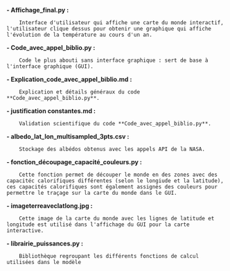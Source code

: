 **- Affichage_final.py :**

        Interface d'utilisateur qui affiche une carte du monde interactif, l'utilisateur clique dessus pour obtenir une graphique qui affiche l'évolution de la température au cours d'un an. 
        
**- Code_avec_appel_biblio.py :** 

        Code le plus abouti sans interface graphique : sert de base à l'interface graphique (GUI).

**- Explication_code_avec_appel_biblio.md :** 

        Explication et détails généraux du code **Code_avec_appel_biblio.py**.

**- justification constantes.md :** 
  
        Validation scientifique du code **Code_avec_appel_biblio.py**.

**- albedo_lat_lon_multisampled_3pts.csv :** 
  
        Stockage des albédos obtenus avec les appels API de la NASA.

**- fonction_découpage_capacité_couleurs.py :**

        Cette fonction permet de découper le monde en des zones avec des capacitéc calorifiques différentes (selon le longiude et la latitude), ces capacités calorifiques sont également assignés des couleurs pour permettre le traçage sur la carte du monde dans le GUI.

**- imageterreaveclatlong.jpg :**

        Cette image de la carte du monde avec les lignes de latitude et longitude est utilisé dans l'affichage du GUI pour la carte interactive. 
**- librairie_puissances.py :**

        Bibliothèque regroupant les différents fonctions de calcul utilisées dans le modèle
